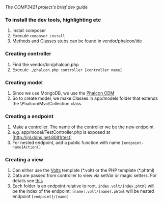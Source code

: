 *The COMP3421 project's brief dev guide*

### To install the dev tools, highlighting etc

1. Install composer
2. Execute `composer install`
3. Methods and Classes stubs can be found in vendor/phalcon/ide

### Creating controller

1. Find the vendor/bin/phalcon.php
2. Execute `./phalcon.php controller [controller name]`

### Creating model

1. Since we use MongoDB, we use the [Phalcon ODM](https://docs.phalconphp.com/en/latest/reference/odm.html)
2. So to create model, we make Classes in app/models folder that extends the \Phalcon\Mvc\Collection class.

### Creating a endpoint

1. Make a controller. The name of the controller we be the new endpoint
2. e.g. app/model/TestController.php is exposed at [http://jnl.ddns.net:8081/test]
3. For nested endpoint, add a public function with name `[endpoint-name]Action()`
 
### Creating a view

1. Can either use the [Volts](https://docs.phalconphp.com/en/latest/reference/volt.html) template (\*.volt) or the PHP template (\*.phtml)
2. Data are passed from controller to view via setVar or magic setters. For details see [this](https://docs.phalconphp.com/en/latest/reference/controllers.html)
3. Each folder is an endpoint relative to root. `index.volt/index.phtml` will be the index of the endpoint; `[name].volt/[name].phtml` will be nested endpoint `[endpoint]/[name]` 